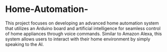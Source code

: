 # Home-Automation-
This project focuses on developing an advanced home automation system that utilizes an Arduino board and artificial intelligence for seamless control of home appliances through voice commands. Similar to Amazon Alexa, this system allows users to interact with their home environment by simply speaking to the AI.
